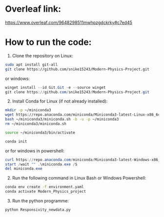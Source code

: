 # Overleaf link:
https://www.overleaf.com/9648298511mwhpzgdckrky#c7ed45

# How to run the code:
1. Clone the repository on Linux:
```bash
sudo apt install git-all
git clone https://github.com/snike15243/Modern-Physics-Project.git
```
or windows:
```powershell
winget install --id Git.Git -e --source winget
git clone https://github.com/snike15243/Modern-Physics-Project.git
```

2. Install Conda for Linux (if not already installed):
```bash
mkdir -p ~/miniconda3
wget https://repo.anaconda.com/miniconda/Miniconda3-latest-Linux-x86_64.sh -O ~/miniconda3/miniconda.sh
bash ~/miniconda3/miniconda.sh -b -u -p ~/miniconda3
rm ~/miniconda3/miniconda.sh
```
```bash
source ~/miniconda3/bin/activate
```
```bash
conda init
```

or for windows in powershell:
```powershell
curl https://repo.anaconda.com/miniconda/Miniconda3-latest-Windows-x86_64.exe -o miniconda.exe
start /wait "" .\miniconda.exe /S
del miniconda.exe
```
2. Run the following command in Linux Bash or Windows Powershell:
```bash
conda env create -f environment.yaml
conda activate Modern_Physics_project
```
3. Run the python programme:
```bash
python Responsivity_newdata.py
```
